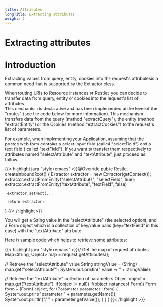 ```yaml
---
title: Attributes
longTitle: Extracting attributes
weight: 5
---
```

Extracting attributes
=====================

Introduction
============

Extracting values from query, entity, cookies into the request's
attributesis a common need that is supported by the Extractor class.

When routing URIs to Resource instances or Restlet, you can decide to
transfer data from query, entity or cookies into the request's list of
attributes.\
 This mechanism is declarative and has been implemented at the level of
the "routes" (see the code below for more information). This mechanism
transfers data from the query (method "extractQuery"), the entity
(method "extractEntity") or the Cookies (method "extractCookies") to the
request's list of parameters.

For example, when implementing your Application, assuming that the
posted web form contains a select input field (called "selectField") and
a text field ( called "textField"). If you want to transfer them
respectively to attributes named "selectAttribute" and "textAttribute",
just proceed as follow.

{{< highlight java "style=emacs" >}}@Override
public Restlet createInboundRoot() {
     Extractor extractor = new Extractor(getContext());
     extractor.extractFromEntity("selectAttribute", "selectField", true);
     extractor.extractFromEntity("textAttribute", "textField", false);

     extractor.setNext(...)

     return extractor;
}
{{< /highlight >}}

You will get a String value in the "selectAttribute" (the selected
option), and a Form object which is a collection of key/value pairs
(key="textField" in this case) with the "textAttribute" attribute.

Here is sample code which helps to retrieve some attributes:

{{< highlight java "style=emacs" >}}// Get the map of request attributes
Map<String, Object> map = request.getAttributes();

// Retrieve the "selectAttribute" value
String stringValue = (String) map.get("selectAttribute");
System.out.println(" value => " + stringValue);

// Retrieve the "textAttribute" collection of parameters
Object object = map.get("textAttribute");
if(object != null){
    if(object instanceof Form){
        Form form = (Form) object;
        for (Parameter parameter : form) {
            System.out.print("parameter " + parameter.getName());
            System.out.println("/ " + parameter.getValue());
        }
    }
}
{{< /highlight >}}

